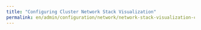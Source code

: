 ```yaml
---
title: "Configuring Cluster Network Stack Visualization"
permalink: en/admin/configuration/network/network-stack-visualization-cilium-hubble.html
---
```

